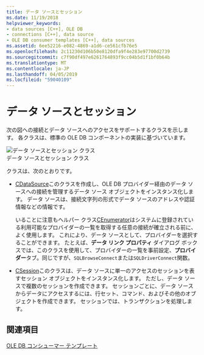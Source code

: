 ```yaml
---
title: データ ソースとセッション
ms.date: 11/19/2018
helpviewer_keywords:
- data sources [C++], OLE DB
- connections [C++], data source
- OLE DB consumer templates [C++], data sources
ms.assetid: 6ee52216-e082-4869-a1d6-ce561cfb76e5
ms.openlocfilehash: 2c11230d106b50e8120dfa9f4e283e97700d2739
ms.sourcegitcommit: c7f90df497e6261764893f9cc04b5d1f1bf0b64b
ms.translationtype: MT
ms.contentlocale: ja-JP
ms.lasthandoff: 04/05/2019
ms.locfileid: "59040109"
---
```

# <a name="data-sources-and-sessions"></a>データ ソースとセッション

次の図への接続とデータ ソースへのアクセスをサポートするクラスを示します。 各クラスは、標準の OLE DB コンポーネントの実装に基づいています。

![データ ソースとセッション クラス](../../data/oledb/media/vcdatasourcesessionclasses.gif "データ ソースとセッション クラス") <br/>
データ ソースとセッション クラス

クラスは、次のとおりです。

- [CDataSource](../../data/oledb/cdatasource-class.md)このクラスを作成し、OLE DB プロバイダー経由のデータ ソースへの接続を管理するデータ ソース オブジェクトをインスタンス化します。 データ ソースは、接続文字列の形式でデータ ソースのアドレスや認証情報などの情報です。

   いることに注意もヘルパー クラス[CEnumerator](../../data/oledb/cenumerator-class.md)はシステムに登録されている利用可能なプロバイダーの一覧を取得する任意の接続が確立される前に、よく使用します。 これにより、データ ソースとして、プロバイダーを選択することができます。 たとえば、**データ リンク プロパティ** ダイアログ ボックスでは、このクラスを使用して、プロバイダーの一覧を事前設定、**プロバイダー**タブ。同じですが、`SQLBrowseConnect`または`SQLDriverConnect`関数。

- [CSession](../../data/oledb/csession-class.md)このクラスは、データ ソースに単一のアクセスのセッションを表すセッション オブジェクトをインスタンス化します。 ただし、データ ソースで複数のセッションを作成できます。 セッションごとに、データ ソースからデータにアクセスするには、行セット、コマンド、およびその他のオブジェクトを作成できます。 セッションでは、トランザクションを処理します。

## <a name="see-also"></a>関連項目

[OLE DB コンシューマー テンプレート](../../data/oledb/ole-db-consumer-templates-cpp.md)